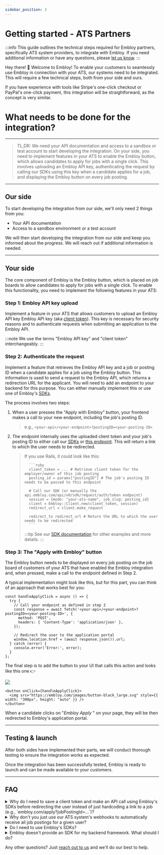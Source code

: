 ```yaml
---
sidebar_position: 3
---
```


# Getting started - ATS Partners

:::info
This guide outlines the technical steps required for Embloy partners, specifically ATS system providers, to integrate with Embloy. If you need additional information or have any questions, please [let us know](https://about.embloy.com/en/contact).
:::

Hey there! 👋 Welcome to Embloy! To enable your customers to seamlessly use Embloy in connection with your ATS, our systems need to be integrated. This will require a few technical steps, both from your side and ours.

If you have experience with tools like Stripe's one-click checkout or PayPal's one-click payment, this integration will be straightforward, as the concept is very similar.

# What needs to be done for the integration?

---

> TL;DR: We need your API documentation and access to a sandbox or test account to start developing the integration. On your side, you need to implement features in your ATS to enable the Embloy button, which allows candidates to apply for jobs with a single click. This involves uploading an Embloy API key, authenticating the request by calling our SDKs using this key when a candidate applies for a job, and displaying the Embloy button on every job posting.

---

## Our side

To start developing the integration from our side, we'll only need 2 things from you:

- Your API documentation
- Access to a sandbox environment or a test account

We will then start developing the integration from our side and keep you informed about the progress. We will reach out if additional information is needed.

---

## Your side

The core component of Embloy is the Embloy button, which is placed on job boards to allow candidates to apply for jobs with a single click. To enable this functionality, you need to implement the following features in your ATS:

### Step 1: Embloy API key upload

Implement a feature in your ATS that allows customers to upload an Embloy API key Embloy API key (aka [client token](/docs/core/tokens/token_info#client-token)). This key is necessary for security reasons and to authenticate requests when submitting an application to the Embloy API.

:::note
We use the terms "Embloy API key" and "client token" interchangeably.
:::

### Step 2: Authenticate the request

Implement a feature that retrieves the Embloy API key and a job or posting ID when a candidate applies for a job using the Embloy button. This information is used to send a request to the Embloy API, which returns a redirection URL for the applicant. You will need to add an endpoint to your backend for this purpose. You can either manually implement this or use one of Embloy's [SDKs](/docs/sdks/overview).

The process involves two steps:

1.  When a user presses the "Apply with Embloy" button, your frontend makes a call to your new endpoint, including the job's posting ID.

    > e.g., `<your-api>/<your-endpoint>?postingID=<your-posting-ID>`

2.  The endpoint internally uses the uploaded client token and your job's posting ID to either call our [SDKs](/docs/sdks/overview) or [this endpoint](https://docs.embloy.com/#7629b41f-882f-4897-bacd-5b900378eac6). This will return a link to which the user needs to be redirected.

    > If you use Rails, it could look like this:
    >
    >       ```ruby
    >       client_token = ... # Retrieve client token for the employer/owner of this job posting
    >       posting_id = params["postingID"] # The job's posting ID  needs to be passed to this endpoint
    >
    >       # Call our SDK (or manually the api.embloy.com/api/v0/sdk/request/auth/token endpoint)
    >       session = {mode: "your-ats-name", job_slug: posting_id}
    >       client = Embloy::Client.new(client_token, session)
    >       redirect_url = client.make_request
    >
    >       redirect_to redirect_url # Return the URL to which the user needs to be redirected
    >       ```
    >
    > :::tip
    > See our [SDK documentation](/docs/sdks/overview.mdx) for other examples and more details.
    > :::

### Step 3: The "Apply with Embloy" button

The Embloy button needs to be displayed on every job posting on the job board of customers of your ATS that have enabled the Embloy integration and, when pressed, make a call to the endpoint defined in Step 2.

A typical implementation might look like this, but for this part, you can think of an approach that works best for you:


```TSX title="application-form.tsx"
const handleApplyClick = async () => {
  try {
    // Call your endpoint as defined in step 2
    const response = await fetch('<your-api>/<your-endpoint>?postingID=<your-posting-ID>', {
      method: 'POST',
      headers: { 'Content-Type': 'application/json' },
    });

    // Redirect the user to the application portal
    window.location.href = (await response.json()).url;
  } catch (error) {
    console.error('Error:', error);
  }
};
```

<div style={{ display: 'flex', alignItems: 'center', justifyContent: 'space-between' }}>
  <p>The final step is to add the button to your UI that calls this action and looks like this one 👉</p>
  <a><img src="https://embloy.com/images/button-black_large.svg" style={{ width: "250px", height: "auto" }} /></a>
</div>

```TSX title="app/application-form.tsx"
<button onClick={handleApplyClick}>
  <img src="https://embloy.com/images/button-black_large.svg" style={{ width: "300px", height: "auto" }} />
</button>
```

When a candidate clicks on "_Embloy Apply_ " on your page, they will be then redirected to Embloy's application portal.

---

## Testing & launch

After both sides have implemented their parts, we will conduct thorough testing to ensure the integration works as expected.

Once the integration has been successfully tested, Embloy is ready to launch and can be made available to your customers.

---

## FAQ

<details>
<summary>Why do I need to save a client token and make an API call using Embloy's SDKs before redirecting the user instead of just hardcoding a link to a job (e.g., `embloy.com/apply?jobPostingId=...`)?</summary>

_There are two reasons for this:_

1. _**Security**: We need to ensure that applications for a certain job are only submitted from a site where the employer has uploaded the application form (e.g., your job posting). For this, we need the client token (aka Embloy API key)._
2. _**Request Authentication**: We need to verify that a redirection to our portal has been done by an Embloy customer who is authorized for this action. Hence, to authenticate the request, you call our SDKs using the customer's (secret) client token to return a (public and short-lived) request token which we then verify._
</details>

<details>
<summary>Why don't you just use our ATS system's webhooks to automatically receive all job postings for a given user?</summary>

_**To avoid unnecessary storage of sensitive information**, when a customer integrates Embloy, we don't directly fetch all their jobs. We only request jobs from your ATS system's API on a need-to-know basis. When a customer uses the button on a new job posting, this job posting is unknown to Embloy's API. When a user applies for this job using Embloy, we automatically check whether we already have this job or not, and if not, we then fetch it from your API. That's why the authentication steps, as explained above, are so important._

</details>

<details>
<summary>Do I need to use Embloy's SDKs?</summary>

_**No**. You can use our [open-source SDKs](https://github.com/embloy) out of convenience, but if you don't want to, you can do it manually by calling [this endpoint](https://docs.embloy.com/#7629b41f-882f-4897-bacd-5b900378eac6)._

</details>

<details>
<summary>Embloy doesn't provide an SDK for my backend framework. What should I do?</summary>

_We try to provide SDKs for the most popular frameworks, but if we don't support yours yet, **please contact us** and we'll either create a new SDK or explain in detail how to do it manually using [this endpoint](https://docs.embloy.com/#7629b41f-882f-4897-bacd-5b900378eac6)._

</details>

Any other questions? Just [reach out to us](https://about.embloy.com/en/contact) and we'll do our best to help.
